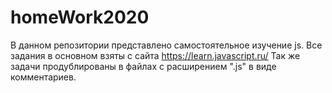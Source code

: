 # homeWork2020

В данном репозитории представлено самостоятельное изучение js.
Все задания в основном взяты с сайта https://learn.javascript.ru/
Так же задачи продублированы в файлах с расширением  ".js" в виде комментариев.
